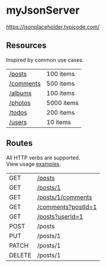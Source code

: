 # myJsonServer

https://jsonplaceholder.typicode.com/

<h2>Resources</h2>
<p>
Inspired by common use cases.
</p>
<table>
<tbody><tr><td><a href="https://jsonplaceholder.typicode.com/posts">/posts</a></td><td>100 items</td></tr>
<tr><td><a href="https://jsonplaceholder.typicode.com/comments">/comments</a></td><td>500 items</td></tr>
<tr><td><a href="https://jsonplaceholder.typicode.com/albums">/albums</a></td><td>100 items</td></tr>
<tr><td><a href="https://jsonplaceholder.typicode.com/photos">/photos</a></td><td>5000 items</td></tr>
<tr><td><a href="https://jsonplaceholder.typicode.com/todos">/todos</a></td><td>200 items</td></tr>
<tr><td><a href="https://jsonplaceholder.typicode.com/users">/users</a></td><td>10 items</td></tr>
</tbody></table>
<h2>Routes</h2>
<p>
All HTTP verbs are supported.<br>
View usage <a href="https://github.com/typicode/jsonplaceholder#how-to">examples</a>.
</p>
<table>
<tbody><tr><td class="verb">GET</td><td><a href="https://jsonplaceholder.typicode.com/posts">/posts</a></td></tr>
<tr><td class="verb">GET</td><td><a href="https://jsonplaceholder.typicode.com/posts/1">/posts/1</a></td></tr>
<tr><td class="verb">GET</td><td><a href="https://jsonplaceholder.typicode.com/posts/1/comments">/posts/1/comments</a></td></tr>
<tr><td class="verb">GET</td><td><a href="https://jsonplaceholder.typicode.com/comments?postId=1">/comments?postId=1</a></td></tr>
<tr><td class="verb">GET</td><td><a href="https://jsonplaceholder.typicode.com/posts?userId=1">/posts?userId=1</a></td></tr>
<tr><td class="verb">POST</td><td>/posts</td></tr>
<tr><td class="verb">PUT</td><td>/posts/1</td></tr>
<tr><td class="verb">PATCH</td><td>/posts/1</td></tr>
<tr><td class="verb">DELETE</td><td>/posts/1</td></tr>

</tbody></table>
